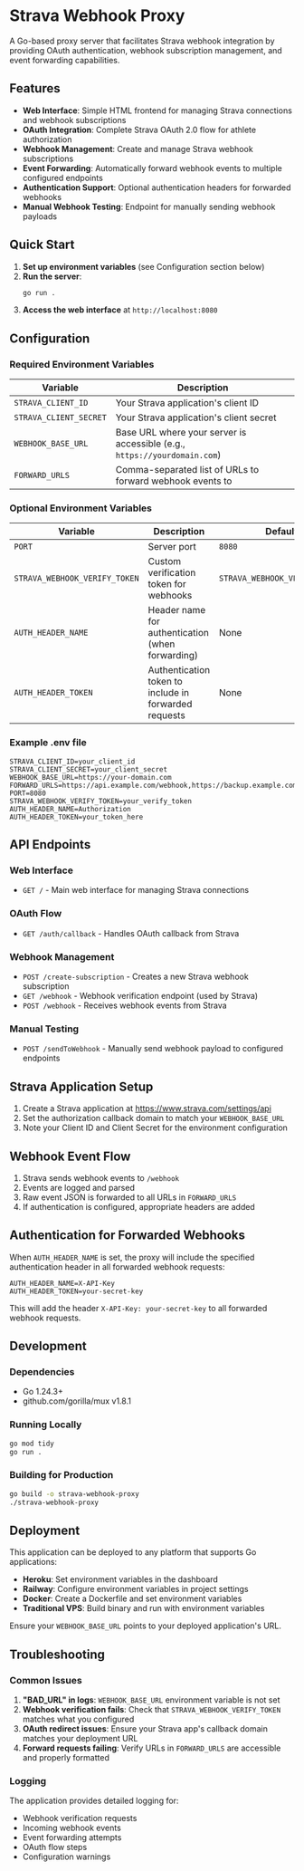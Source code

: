 # Strava Webhook Proxy

A Go-based proxy server that facilitates Strava webhook integration by providing OAuth authentication, webhook subscription management, and event forwarding capabilities.

## Features

- **Web Interface**: Simple HTML frontend for managing Strava connections and webhook subscriptions
- **OAuth Integration**: Complete Strava OAuth 2.0 flow for athlete authorization
- **Webhook Management**: Create and manage Strava webhook subscriptions
- **Event Forwarding**: Automatically forward webhook events to multiple configured endpoints
- **Authentication Support**: Optional authentication headers for forwarded webhooks
- **Manual Webhook Testing**: Endpoint for manually sending webhook payloads

## Quick Start

1. **Set up environment variables** (see Configuration section below)
2. **Run the server**:
   ```bash
   go run .
   ```
3. **Access the web interface** at `http://localhost:8080`

## Configuration

### Required Environment Variables

| Variable | Description |
|----------|-------------|
| `STRAVA_CLIENT_ID` | Your Strava application's client ID |
| `STRAVA_CLIENT_SECRET` | Your Strava application's client secret |
| `WEBHOOK_BASE_URL` | Base URL where your server is accessible (e.g., `https://yourdomain.com`) |
| `FORWARD_URLS` | Comma-separated list of URLs to forward webhook events to |

### Optional Environment Variables

| Variable | Description | Default |
|----------|-------------|---------|
| `PORT` | Server port | `8080` |
| `STRAVA_WEBHOOK_VERIFY_TOKEN` | Custom verification token for webhooks | `STRAVA_WEBHOOK_VERIFY_TOKEN` |
| `AUTH_HEADER_NAME` | Header name for authentication (when forwarding) | None |
| `AUTH_HEADER_TOKEN` | Authentication token to include in forwarded requests | None |

### Example .env file

```env
STRAVA_CLIENT_ID=your_client_id
STRAVA_CLIENT_SECRET=your_client_secret
WEBHOOK_BASE_URL=https://your-domain.com
FORWARD_URLS=https://api.example.com/webhook,https://backup.example.com/strava
PORT=8080
STRAVA_WEBHOOK_VERIFY_TOKEN=your_verify_token
AUTH_HEADER_NAME=Authorization
AUTH_HEADER_TOKEN=your_token_here
```

## API Endpoints

### Web Interface
- `GET /` - Main web interface for managing Strava connections

### OAuth Flow
- `GET /auth/callback` - Handles OAuth callback from Strava

### Webhook Management
- `POST /create-subscription` - Creates a new Strava webhook subscription
- `GET /webhook` - Webhook verification endpoint (used by Strava)
- `POST /webhook` - Receives webhook events from Strava

### Manual Testing
- `POST /sendToWebhook` - Manually send webhook payload to configured endpoints

## Strava Application Setup

1. Create a Strava application at https://www.strava.com/settings/api
2. Set the authorization callback domain to match your `WEBHOOK_BASE_URL`
3. Note your Client ID and Client Secret for the environment configuration

## Webhook Event Flow

1. Strava sends webhook events to `/webhook`
2. Events are logged and parsed
3. Raw event JSON is forwarded to all URLs in `FORWARD_URLS`
4. If authentication is configured, appropriate headers are added

## Authentication for Forwarded Webhooks

When `AUTH_HEADER_NAME` is set, the proxy will include the specified authentication header in all forwarded webhook requests:

```env
AUTH_HEADER_NAME=X-API-Key
AUTH_HEADER_TOKEN=your-secret-key
```

This will add the header `X-API-Key: your-secret-key` to all forwarded webhook requests.

## Development

### Dependencies
- Go 1.24.3+
- github.com/gorilla/mux v1.8.1

### Running Locally
```bash
go mod tidy
go run .
```

### Building for Production
```bash
go build -o strava-webhook-proxy
./strava-webhook-proxy
```

## Deployment

This application can be deployed to any platform that supports Go applications:

- **Heroku**: Set environment variables in the dashboard
- **Railway**: Configure environment variables in project settings
- **Docker**: Create a Dockerfile and set environment variables
- **Traditional VPS**: Build binary and run with environment variables

Ensure your `WEBHOOK_BASE_URL` points to your deployed application's URL.

## Troubleshooting

### Common Issues

1. **"BAD_URL" in logs**: `WEBHOOK_BASE_URL` environment variable is not set
2. **Webhook verification fails**: Check that `STRAVA_WEBHOOK_VERIFY_TOKEN` matches what you configured
3. **OAuth redirect issues**: Ensure your Strava app's callback domain matches your deployment URL
4. **Forward requests failing**: Verify URLs in `FORWARD_URLS` are accessible and properly formatted

### Logging

The application provides detailed logging for:
- Webhook verification requests
- Incoming webhook events
- Event forwarding attempts
- OAuth flow steps
- Configuration warnings
